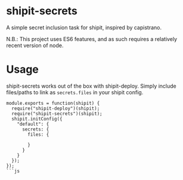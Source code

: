 shipit-secrets
==============

A simple secret inclusion task for shipit, inspired by capistrano.

N.B.: This project uses ES6 features, and as such requires a relatively recent version of node.

Usage
=====

shipit-secrets works out of the box with shipit-deploy. Simply include files/paths to link as `secrets.files` in your shipit config.

```
module.exports = function(shipit) {
  require("shipit-deploy")(shipit);
  require("shipit-secrets")(shipit);
  shipit.initConfig({
    "default": {
      secrets: {
        files: {

        }
      }
    }
  });
});
```js
